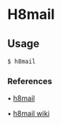 # H8mail

## Usage

`$ h8mail`

### References

• [h8mail](https://github.com/khast3x/h8mail)

• [h8mail wiki](https://github.com/khast3x/h8mail/wiki)